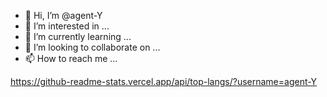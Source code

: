 - 👋 Hi, I’m @agent-Y
- 👀 I’m interested in ...
- 🌱 I’m currently learning ...
- 💞️ I’m looking to collaborate on ...
- 📫 How to reach me ...


https://github-readme-stats.vercel.app/api/top-langs/?username=agent-Y

<!---
agent-Y/agent-Y is a ✨ special ✨ repository because its `README.md` (this file) appears on your GitHub profile.
You can click the Preview link to take a look at your changes.
--->
